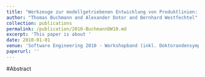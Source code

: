 ```yaml
---
title: "Werkzeuge zur modellgetriebenen Entwicklung von Produktlinien: Ein Erfahrungsbericht am Beispiel von Versionskontrollsystemen"
author: "Thomas Buchmann and Alexander Dotor and Bernhard Westfechtel"
collection: publications
permalink: /publication/2010-BuchmannDW10.md
excerpt: 'This paper is about '
date: 2010-01-01
venue: 'Software Engineering 2010 - Workshopband (inkl. Doktorandensymposium), Fachtagung des GI-Fachbereichs Softwaretechnik, 22.-26.02.2010, Paderborn'
paperurl: ''
---
```


#Abstract
